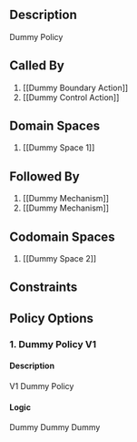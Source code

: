 ## Description

Dummy Policy
## Called By
1. [[Dummy Boundary Action]]
2. [[Dummy Control Action]]
## Domain Spaces
1. [[Dummy Space 1]]
## Followed By
1. [[Dummy Mechanism]]
2. [[Dummy Mechanism]]
## Codomain Spaces
1. [[Dummy Space 2]]
## Constraints
## Policy Options
### 1. Dummy Policy V1
#### Description
V1 Dummy Policy
#### Logic

Dummy
Dummy
Dummy


